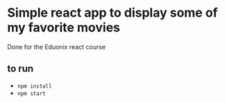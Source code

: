 # Simple react app to display some of my favorite movies

Done for the Eduonix react course

## to run

- `npm install`
- `npm start`